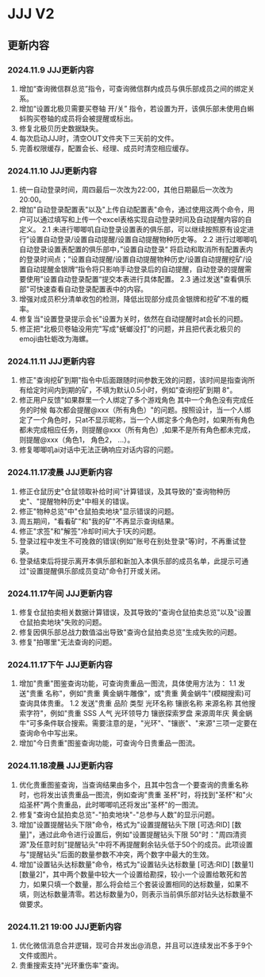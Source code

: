 # JJJ V2

## 更新内容
### 2024.11.9 JJJ更新内容
1. 增加“查询微信群总览”指令，可查询微信群内成员与俱乐部成员之间的绑定关系。
2. 增加“设置北极贝需要买卷轴 开/关” 指令，若设置为开，该俱乐部未使用白蝌蚪购买卷轴的成员将会被提醒或标出。
3. 修复北极贝历史数据缺失。
4. 每次启动JJJ时，清空OUT文件夹下三天前的文件。
5. 完善权限缓存，配置会长、经理、成员时清空相应缓存。

### 2024.11.10 JJJ更新内容
1. 统一自动登录时间，周四最后一次改为22:00，其他日期最后一次改为20:00。
2. 增加"自动登录配置表"以及"上传自动配置表"命令，通过使用这两个命令，用户可以通过填写和上传一个excel表格实现自动登录时间及自动提醒内容的自定义。
   2.1 未进行唧唧叽自动登录设置表的俱乐部，可以继续按照原有设定进行”设置自动登录/设置自动提醒/设置自动提醒物种历史等。
   2.2 进行过唧唧叽自动登录设置表配置的俱乐部中，”设置自动登录“ 将启动和取消所有配置表内的登录时间点；”设置自动提醒/设置自动提醒物种历史/设置自动提醒挖矿/设置自动提醒金银牌“指令将只影响手动登录后的自动提醒，自动登录的提醒需要使用”设置自动登录配置“提交本表进行具体配置。
   2.3 通过发送"查看俱乐部"可快速查看自动登录配置表中的内容。
3. 增强对成员积分清单收包的检测，降低出现部分成员金银牌和挖矿不准的概率。
4. 修复当"设置登录提示会长"设置为关时，依然在自动提醒时at会长的问题。
5. 修正把"北极贝卷轴没用完"写成"蜣螂没打"的问题，并且把代表北极贝的emoji由牡蛎改为海螺。

### 2024.11.11 JJJ更新内容
1. 修正"查询挖矿到期"指令中后面跟随时间参数无效的问题，该时间是指查询所有给定时间内到期的矿，不填为默认0.5小时，例如"查询挖矿到期 8"。
2. 修正用户反馈"如果群里一个人绑定了多个游戏角色 其中一个角色没有完成任务的时候 每次都会提醒@xxx（所有角色）"的问题。按照设计，当一个人绑定了一个角色时，只at不显示昵称，当一个人绑定多个角色时，如果所有角色都未完成相应任务，则提醒@xxx（所有角色）,如果不是所有角色都未完成，则提醒@xxx（角色1， 角色2， ...）。
3. 修复唧唧叽ai对话中无法正确响应对话内容的问题。

### 2024.11.17凌晨 JJJ更新内容
1. 修正仓鼠历史"仓鼠领取补给时间"计算错误，及其导致的"查询物种历史"、"提醒物种历史"中相关的错误。
2. 修正"物种总览"中"仓鼠拍卖地块"显示错误的问题。
3. 周五期间，"看看矿"和"我的矿"不再显示查询结果。
4. 修正"求签"和"解签"冷却时间大于1天的问题。
5. 登录过程中发生不可挽救的错误(例如"账号在别处登录"等)时，不再重试登录。
6. 登录结束后将提示离开本俱乐部和新加入本俱乐部的成员名单，此提示可通过"设置提醒俱乐部成员变动"命令打开或关闭。

### 2024.11.17午间 JJJ更新内容
1. 修复仓鼠拍卖相关数据计算错误，及其导致的"查询仓鼠拍卖总览"以及"设置仓鼠拍卖地块"失败的问题。
2. 修复因俱乐部总战力数值溢出导致"查询仓鼠拍卖总览"生成失败的问题。
3. 修复"拍哪里"无法查询的问题。

### 2024.11.17下午 JJJ更新内容
1. 增加"贵重"图鉴查询功能，可查询贵重品一图流，具体使用方法为：
   1.1 发送"贵重 名称"，例如"贵重 黄金蜗牛雕像"，或"贵重 黄金蜗牛"(模糊搜索)可查询具体贵重。
   1.2 发送"贵重 品阶 类型 光环名称 镶嵌名称 来源名称 其他搜索字符"，例如"贵重 SSS 人气 光环领导力 镶嵌探索罗盘 来源周年庆 黄金蜗牛"可多条件联合搜索。需要注意的是，"光环"、"镶嵌"、"来源"三项一定要在查询命令中写出来。
2. 增加"今日贵重"图鉴查询功能，可查询今日贵重品一图流。

### 2024.11.18凌晨 JJJ更新内容
1. 优化贵重图鉴查询，当查询结果由多个，且其中包含一个要查询的贵重名称时，也将发出该贵重品一图流，例如查询"贵重 圣杯"时，将找到"圣杯"和"火焰圣杯"两个贵重品，此时唧唧叽还将发出"圣杯"的一图流。
2. 修复"查询仓鼠拍卖总览"-"拍卖地块"-"总参与人数"的显示问题。
3. 增加"设置提醒钻头下限"命令，格式为"设置提醒钻头下限 [可选:RID] [数量]"，通过此命令进行设置后，例如"设置提醒钻头下限 50"时："周四清资源"及任意时刻"提醒钻头"中将不再提醒剩余钻头低于50个的成员。此项设置与"提醒钻头"后面的数量参数不冲突，两个数字中最大的生效。
4. 增加"设置钻头达标数量"命令，格式为"设置钻头达标数量 [可选:RID] [数量1] [数量2]"，其中两个数量中较大一个设置给勘探，较小一个设置给敢死和苦力，如果只填一个数量，那么将会给三个套装设置相同的达标数量，如果不填，则达标数量清零。若达标数量为0，则表示当前俱乐部对钻头达标数量不做要求。

### 2024.11.21 19:00 JJJ更新内容
1. 优化微信消息合并逻辑，现可合并发出@消息，并且可以连续发出不多于9个文件或图片。
2. 贵重搜索支持"光环重伤率"查询。
